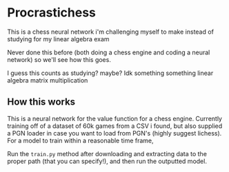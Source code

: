 # Procrastichess

This is a chess neural network i'm challenging myself to make instead of studying for my linear algebra exam

Never done this before (both doing a chess engine and coding a neural network) so we'll see how this goes.

I guess this counts as studying? maybe? Idk something something linear algebra matrix multiplication

## How this works

This is a neural network for the value function for a chess engine. Currently training off of a dataset of 60k games 
from a CSV i found, but also supplied a PGN loader in case you want to load from PGN's (highly suggest lichess). For a model to train within a reasonable time frame, 

Run the `train.py` method after downloading and extracting data to the proper path (that you can specify!), and then run the outputted model. 




